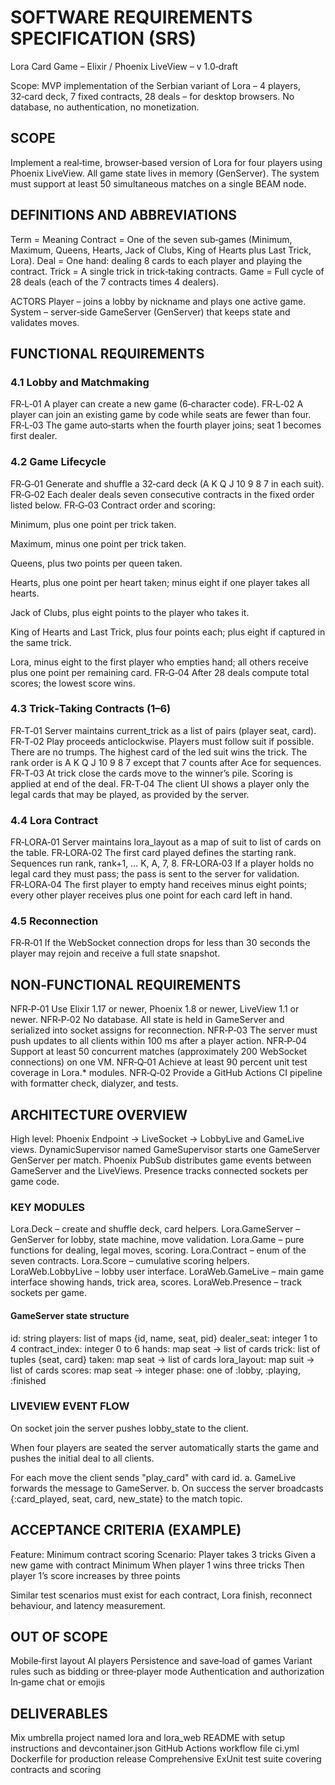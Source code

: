 # SOFTWARE REQUIREMENTS SPECIFICATION (SRS)
Lora Card Game – Elixir / Phoenix LiveView – v 1.0‑draft

Scope: MVP implementation of the Serbian variant of Lora – 4 players, 32‑card deck, 7 fixed contracts, 28 deals – for desktop browsers. No database, no authentication, no monetization.

## SCOPE
Implement a real‑time, browser‑based version of Lora for four players using Phoenix LiveView. All game state lives in memory (GenServer). The system must support at least 50 simultaneous matches on a single BEAM node.

## DEFINITIONS AND ABBREVIATIONS
Term = Meaning
Contract = One of the seven sub‑games (Minimum, Maximum, Queens, Hearts, Jack of Clubs, King of Hearts plus Last Trick, Lora).
Deal = One hand: dealing 8 cards to each player and playing the contract.
Trick = A single trick in trick‑taking contracts.
Game = Full cycle of 28 deals (each of the 7 contracts times 4 dealers).

ACTORS
Player – joins a lobby by nickname and plays one active game.
System – server‑side GameServer (GenServer) that keeps state and validates moves.

## FUNCTIONAL REQUIREMENTS

### 4.1 Lobby and Matchmaking
FR‑L‑01  A player can create a new game (6‑character code).
FR‑L‑02  A player can join an existing game by code while seats are fewer than four.
FR‑L‑03  The game auto‑starts when the fourth player joins; seat 1 becomes first dealer.

### 4.2 Game Lifecycle
FR‑G‑01  Generate and shuffle a 32‑card deck (A K Q J 10 9 8 7 in each suit).
FR‑G‑02  Each dealer deals seven consecutive contracts in the fixed order listed below.
FR‑G‑03  Contract order and scoring:

Minimum, plus one point per trick taken.

Maximum, minus one point per trick taken.

Queens, plus two points per queen taken.

Hearts, plus one point per heart taken; minus eight if one player takes all hearts.

Jack of Clubs, plus eight points to the player who takes it.

King of Hearts and Last Trick, plus four points each; plus eight if captured in the same trick.

Lora, minus eight to the first player who empties hand; all others receive plus one point per remaining card.
FR‑G‑04  After 28 deals compute total scores; the lowest score wins.

### 4.3 Trick‑Taking Contracts (1–6)
FR‑T‑01  Server maintains current_trick as a list of pairs (player seat, card).
FR‑T‑02  Play proceeds anticlockwise. Players must follow suit if possible. There are no trumps. The highest card of the led suit wins the trick. The rank order is A K Q J 10 9 8 7 except that 7 counts after Ace for sequences.
FR‑T‑03  At trick close the cards move to the winner’s pile. Scoring is applied at end of the deal.
FR‑T‑04  The client UI shows a player only the legal cards that may be played, as provided by the server.

### 4.4 Lora Contract
FR‑LORA‑01  Server maintains lora_layout as a map of suit to list of cards on the table.
FR‑LORA‑02  The first card played defines the starting rank. Sequences run rank, rank+1, … K, A, 7, 8.
FR‑LORA‑03  If a player holds no legal card they must pass; the pass is sent to the server for validation.
FR‑LORA‑04  The first player to empty hand receives minus eight points; every other player receives plus one point for each card left in hand.

### 4.5 Reconnection
FR‑R‑01  If the WebSocket connection drops for less than 30 seconds the player may rejoin and receive a full state snapshot.

## NON‑FUNCTIONAL REQUIREMENTS

NFR‑P‑01  Use Elixir 1.17 or newer, Phoenix 1.8 or newer, LiveView 1.1 or newer.
NFR‑P‑02  No database. All state is held in GameServer and serialized into socket assigns for reconnection.
NFR‑P‑03  The server must push updates to all clients within 100 ms after a player action.
NFR‑P‑04  Support at least 50 concurrent matches (approximately 200 WebSocket connections) on one VM.
NFR‑Q‑01  Achieve at least 90 percent unit test coverage in Lora.* modules.
NFR‑Q‑02  Provide a GitHub Actions CI pipeline with formatter check, dialyzer, and tests.

## ARCHITECTURE OVERVIEW
High level:
Phoenix Endpoint → LiveSocket → LobbyLive and GameLive views.
DynamicSupervisor named GameSupervisor starts one GameServer GenServer per match.
Phoenix PubSub distributes game events between GameServer and the LiveViews.
Presence tracks connected sockets per game code.

### KEY MODULES
Lora.Deck – create and shuffle deck, card helpers.
Lora.GameServer – GenServer for lobby, state machine, move validation.
Lora.Game – pure functions for dealing, legal moves, scoring.
Lora.Contract – enum of the seven contracts.
Lora.Score – cumulative scoring helpers.
LoraWeb.LobbyLive – lobby user interface.
LoraWeb.GameLive – main game interface showing hands, trick area, scores.
LoraWeb.Presence – track sockets per game.

#### GameServer state structure
id: string
players: list of maps {id, name, seat, pid}
dealer_seat: integer 1 to 4
contract_index: integer 0 to 6
hands: map seat → list of cards
trick: list of tuples {seat, card}
taken: map seat → list of cards
lora_layout: map suit → list of cards
scores: map seat → integer
phase: one of :lobby, :playing, :finished

### LIVEVIEW EVENT FLOW

On socket join the server pushes lobby_state to the client.

When four players are seated the server automatically starts the game and pushes the initial deal to all clients.

For each move the client sends "play_card" with card id.
a. GameLive forwards the message to GameServer.
b. On success the server broadcasts {:card_played, seat, card, new_state} to the match topic.

## ACCEPTANCE CRITERIA (EXAMPLE)
Feature: Minimum contract scoring
Scenario: Player takes 3 tricks
Given a new game with contract Minimum
When player 1 wins three tricks
Then player 1’s score increases by three points

Similar test scenarios must exist for each contract, Lora finish, reconnect behaviour, and latency measurement.

## OUT OF SCOPE
Mobile‑first layout
AI players
Persistence and save‑load of games
Variant rules such as bidding or three‑player mode
Authentication and authorization
In‑game chat or emojis

## DELIVERABLES
Mix umbrella project named lora and lora_web
README with setup instructions and devcontainer.json
GitHub Actions workflow file ci.yml
Dockerfile for production release
Comprehensive ExUnit test suite covering contracts and scoring